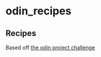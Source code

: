 # odin_recipes
## Recipes

Based off [the odin project challenge](https://www.theodinproject.com/paths/foundations/courses/foundations/lessons/recipes)